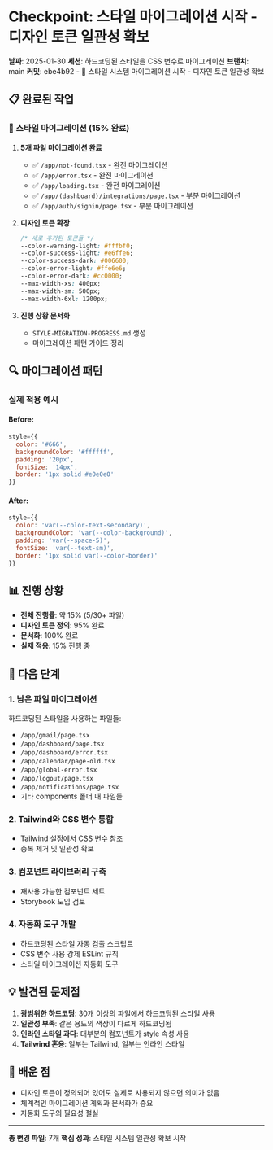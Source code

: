 # Checkpoint: 스타일 마이그레이션 시작 - 디자인 토큰 일관성 확보

**날짜**: 2025-01-30
**세션**: 하드코딩된 스타일을 CSS 변수로 마이그레이션
**브랜치**: main
**커밋**: ebe4b92 - 🎨 스타일 시스템 마이그레이션 시작 - 디자인 토큰 일관성 확보

## 📋 완료된 작업

### 🎨 스타일 마이그레이션 (15% 완료)

1. **5개 파일 마이그레이션 완료**
   - ✅ `/app/not-found.tsx` - 완전 마이그레이션
   - ✅ `/app/error.tsx` - 완전 마이그레이션
   - ✅ `/app/loading.tsx` - 완전 마이그레이션
   - ✅ `/app/(dashboard)/integrations/page.tsx` - 부분 마이그레이션
   - ✅ `/app/auth/signin/page.tsx` - 부분 마이그레이션

2. **디자인 토큰 확장**

   ```css
   /* 새로 추가된 토큰들 */
   --color-warning-light: #fffbf0;
   --color-success-light: #e6ffe6;
   --color-success-dark: #006600;
   --color-error-light: #ffe6e6;
   --color-error-dark: #cc0000;
   --max-width-xs: 400px;
   --max-width-sm: 500px;
   --max-width-6xl: 1200px;
   ```

3. **진행 상황 문서화**
   - `STYLE-MIGRATION-PROGRESS.md` 생성
   - 마이그레이션 패턴 가이드 정리

## 🔍 마이그레이션 패턴

### 실제 적용 예시

#### Before:

```jsx
style={{
  color: '#666',
  backgroundColor: '#ffffff',
  padding: '20px',
  fontSize: '14px',
  border: '1px solid #e0e0e0'
}}
```

#### After:

```jsx
style={{
  color: 'var(--color-text-secondary)',
  backgroundColor: 'var(--color-background)',
  padding: 'var(--space-5)',
  fontSize: 'var(--text-sm)',
  border: '1px solid var(--color-border)'
}}
```

## 📊 진행 상황

- **전체 진행률**: 약 15% (5/30+ 파일)
- **디자인 토큰 정의**: 95% 완료
- **문서화**: 100% 완료
- **실제 적용**: 15% 진행 중

## 🚀 다음 단계

### 1. 남은 파일 마이그레이션

하드코딩된 스타일을 사용하는 파일들:

- `/app/gmail/page.tsx`
- `/app/dashboard/page.tsx`
- `/app/dashboard/error.tsx`
- `/app/calendar/page-old.tsx`
- `/app/global-error.tsx`
- `/app/logout/page.tsx`
- `/app/notifications/page.tsx`
- 기타 components 폴더 내 파일들

### 2. Tailwind와 CSS 변수 통합

- Tailwind 설정에서 CSS 변수 참조
- 중복 제거 및 일관성 확보

### 3. 컴포넌트 라이브러리 구축

- 재사용 가능한 컴포넌트 세트
- Storybook 도입 검토

### 4. 자동화 도구 개발

- 하드코딩된 스타일 자동 검출 스크립트
- CSS 변수 사용 강제 ESLint 규칙
- 스타일 마이그레이션 자동화 도구

## 💡 발견된 문제점

1. **광범위한 하드코딩**: 30개 이상의 파일에서 하드코딩된 스타일 사용
2. **일관성 부족**: 같은 용도의 색상이 다르게 하드코딩됨
3. **인라인 스타일 과다**: 대부분의 컴포넌트가 style 속성 사용
4. **Tailwind 혼용**: 일부는 Tailwind, 일부는 인라인 스타일

## 📝 배운 점

- 디자인 토큰이 정의되어 있어도 실제로 사용되지 않으면 의미가 없음
- 체계적인 마이그레이션 계획과 문서화가 중요
- 자동화 도구의 필요성 절실

---

**총 변경 파일**: 7개
**핵심 성과**: 스타일 시스템 일관성 확보 시작
